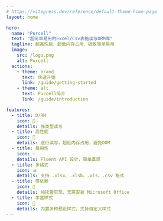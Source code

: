 ```yaml
---
# https://vitepress.dev/reference/default-theme-home-page
layout: home

hero:
  name: "Purcell"
  text: "超简单易用的Excel/Csv表格读写ORM库"
  tagline: 超高性能、超低内存占用、极致简单易用
  image:
    src: /logo.png
    alt: Purcell
  actions:
    - theme: brand
      text: 快速开始
      link: /guide/getting-started
    - theme: alt
      text: Purcell简介
      link: /guide/introduction

features:
  - title: O/RM
    icon: 📝
    details: 强类型读写
  - title: 高性能
    icon: 🚀
    details: 逐行读写，超低内存占用，避免OOM
  - title: 易用性
    icon: ✨
    details: Fluent API 设计，简单直观
  - title: 多格式
    icon: 📊
    details: 支持 .xlsx、.xlsb、.xls、.csv 格式
  - title: 零依赖
    icon: 🔧
    details: 纯托管实现，无需安装 Microsoft Office
  - title: 丰富样式
    icon: 🎨
    details: 内置多种预设样式，支持自定义样式
---
```


<style>
:root {
  --vp-home-hero-name-color: transparent;
  --vp-home-hero-name-background: -webkit-linear-gradient(120deg, #bd34fe 30%, #41d1ff);

  --vp-home-hero-image-background-image: linear-gradient(-45deg, #bd34fe 50%, #47caff 50%);
  --vp-home-hero-image-filter: blur(44px);
}

@media (min-width: 640px) {
  :root {
    --vp-home-hero-image-filter: blur(56px);
  }
}

@media (min-width: 960px) {
  :root {
    --vp-home-hero-image-filter: blur(68px);
  }
}
</style>
